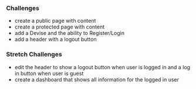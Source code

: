 ### Challenges

- create a public page with content
- create a protected page with content
- add a Devise and the ability to Register/Login
- add a header with a logout button

### Stretch Challenges
- edit the header to show a logout button when user is logged in and a log in button when user is guest
- create a dashboard that shows all information for the logged in user
